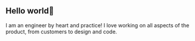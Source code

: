 ## Hello world👋

I am an engineer by heart and practice! I love working on all aspects of the product, from customers to design and code.
